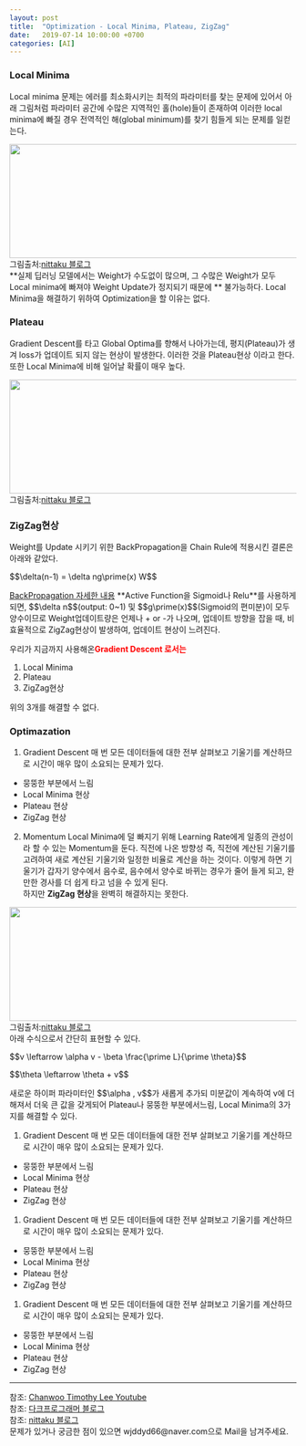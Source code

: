 ```yaml
---
layout: post
title:  "Optimization - Local Minima, Plateau, ZigZag"
date:   2019-07-14 10:00:00 +0700
categories: [AI]
---
```


### Local Minima
<script type="text/javascript" src="https://cdn.mathjax.org/mathjax/latest/MathJax.js?config=TeX-AMS_HTML"></script>

Local minima 문제는 에러를 최소화시키는 최적의 파라미터를 찾는 문제에 있어서 아래 그림처럼 파라미터 공간에 수많은 지역적인 홀(hole)들이 존재하여 이러한 local minima에 빠질 경우 전역적인 해(global minimum)를 찾기 힘들게 되는 문제를 일컫는다.  

<div><img src="https://t1.daumcdn.net/cfile/tistory/9965444D5B627B4412" height="200" width="600" />
</div>
그림출처:<a href="https://nittaku.tistory.com/271">nittaku 블로그</a><br>
**실제 딥러닝 모델에서는 Weight가 수도없이 많으며, 그 수많은 Weight가 모두 Local minima에 빠져야 Weight Update가 정지되기 때문에 ** 불가능하다. Local Minima을 해결하기 위하여 Optimization을 할 이유는 없다.  

### Plateau
Gradient Descent를 타고 Global Optima를 향해서 나아가는데, 평지(Plateau)가 생겨 loss가 업데이트 되지 않는 현상이 발생한다. 이러한 것을 Plateau현상 이라고 한다. 또한 Local Minima에 비해 일어날 확률이 매우 높다.  
<div><img src="https://t1.daumcdn.net/cfile/tistory/9933BB4C5B627B4514" height="200" width="600" />
</div>
그림출처:<a href="https://nittaku.tistory.com/271">nittaku 블로그</a><br>

### ZigZag현상
Weight를 Update 시키기 위한 BackPropagation을 Chain Rule에 적용시킨 결론은 아래와 같았다.  
<p>$$\delta(n-1) = \delta ng\prime(x) W$$</p>
<a href="https://wjddyd66.github.io/ai/2019/07/13/A.I-Backpropagation.html">BackPropagation 자세한 내용</a>  
**Active Function을 Sigmoid나 Relu**를 사용하게 되면, <span>$$\delta n$$</span>(output: 0~1) 및 <span>$$g\prime(x)$$</span>(Sigmoid의 편미분)이 모두 양수이므로 Weight업데이트량은 언제나 + or -가 나오며, 업데이트 방향을 잡을 때, 비효율적으로 ZigZag현상이 발생하여, 업데이트 현상이 느려진다.  

우리가 지금까지 사용해온<span style ="color: red">**Gradient Descent 로서는**</span>  
1. Local Minima
2. Plateau
3. ZigZag현상

위의 3개를 해결할 수 없다.  

### Optimazation
1. Gradient Descent
매 번 모든 데이터들에 대한 전부 살펴보고 기울기를 계산하므로 시간이 매우 많이 소요되는 문제가 있다.  
 - 뭉뚱한 부분에서 느림
 - Local Minima 현상 
 - Plateau 현상
 - ZigZag 현상

2. Momentum
Local Minima에 덜 빠지기 위해 Learning Rate에게 일종의 관성이라 할 수 있는 Momentum을 둔다. 직전에 나온 방향성 즉, 직전에 계산된 기울기를 고려하여 새로 계산된 기울기와 일정한 비율로 계산을 하는 것이다. 이렇게 하면 기울기가 갑자기 양수에서 음수로, 음수에서 양수로 바뀌는 경우가 줄어 들게 되고, 완만한 경사를 더 쉽게 타고 넘을 수 있게 된다.  
하지만 **ZigZag 현상**을 완벽히 해결하지는 못한다.  
<div><img src="https://t1.daumcdn.net/cfile/tistory/9929D1405B629B7635" height="200" width="600" />
</div>
그림출처:<a href="https://nittaku.tistory.com/271">nittaku 블로그</a><br>
아래 수식으로서 간단히 표현할 수 있다.  
<p>$$v \leftarrow \alpha v -  \beta \frac{\prime L}{\prime \theta}$$</p>
<p>$$\theta \leftarrow \theta + v$$</p>
새로운 하이퍼 파라미터인 <span>$$\alpha , v$$</span>가 새롭게 추가되 미분값이 계속하여 v에 더해져서 더욱 큰 값을 갖게되어 Plateau나 뭉뚱한 부분에서느림, Local Minima의 3가지를 해결할 수 있다.  

1. Gradient Descent
매 번 모든 데이터들에 대한 전부 살펴보고 기울기를 계산하므로 시간이 매우 많이 소요되는 문제가 있다.  
 - 뭉뚱한 부분에서 느림
 - Local Minima 현상 
 - Plateau 현상
 - ZigZag 현상

1. Gradient Descent
매 번 모든 데이터들에 대한 전부 살펴보고 기울기를 계산하므로 시간이 매우 많이 소요되는 문제가 있다.  
 - 뭉뚱한 부분에서 느림
 - Local Minima 현상 
 - Plateau 현상
 - ZigZag 현상

1. Gradient Descent
매 번 모든 데이터들에 대한 전부 살펴보고 기울기를 계산하므로 시간이 매우 많이 소요되는 문제가 있다.  
 - 뭉뚱한 부분에서 느림
 - Local Minima 현상 
 - Plateau 현상
 - ZigZag 현상


<hr>
참조: <a href="https://www.youtube.com/watch?v=cyPwxarw3XY&list=PL1H8jIvbSo1q6PIzsWQeCLinUj_oPkLjc&index=2">Chanwoo Timothy Lee Youtube</a> <br>
참조: <a href="https://darkpgmr.tistory.com/148">다크프로그래머 블로그</a><br>
참조: <a href="https://nittaku.tistory.com/271">nittaku 블로그</a><br>
문제가 있거나 궁금한 점이 있으면 wjddyd66@naver.com으로  Mail을 남겨주세요.